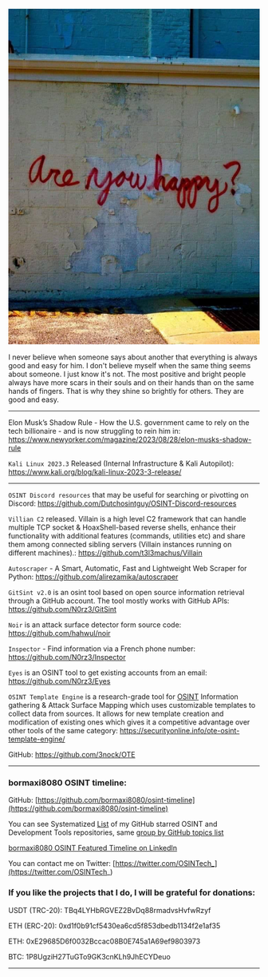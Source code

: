 ![alt text](img/21.jpg)

I never believe when someone says about another that everything is always good and easy for him. I don't believe myself when the same thing seems about someone. I just know it's not. The most positive and bright people always have more scars in their souls and on their hands than on the same hands of fingers. That is why they shine so brightly for others. They are good and easy.

----

Elon Musk’s Shadow Rule - How the U.S. government came to rely on the tech billionaire - and is now struggling to rein him in: https://www.newyorker.com/magazine/2023/08/28/elon-musks-shadow-rule

```Kali Linux 2023.3``` Released (Internal Infrastructure & Kali Autopilot): https://www.kali.org/blog/kali-linux-2023-3-release/

----

```OSINT Discord resources``` that may be useful for searching or pivotting on Discord: https://github.com/Dutchosintguy/OSINT-Discord-resources

```Villian C2``` released. Villain is a high level C2 framework that can handle multiple TCP socket & HoaxShell-based reverse shells, enhance their functionality with additional features (commands, utilities etc) and share them among connected sibling servers (Villain instances running on different machines).: https://github.com/t3l3machus/Villain

```Autoscraper``` - A Smart, Automatic, Fast and Lightweight Web Scraper for Python: https://github.com/alirezamika/autoscraper

```GitSint v2.0``` is an osint tool based on open source information retrieval through a GitHub  account. The tool mostly works with GitHub APIs: https://github.com/N0rz3/GitSint

```Noir``` is an attack surface detector form source code: https://github.com/hahwul/noir

```Inspector``` - Find information via a French phone number: https://github.com/N0rz3/Inspector

```Eyes``` is an OSINT tool to get existing accounts from an email: https://github.com/N0rz3/Eyes

```OSINT Template Engine``` is a research-grade tool for [OSINT](https://securityonline.info/phoneinfoga/) Information gathering & Attack Surface Mapping which uses customizable templates to collect data from sources. It allows for new template creation and modification of existing ones which gives it a competitive advantage over other tools of the same category: https://securityonline.info/ote-osint-template-engine/

GitHub: https://github.com/3nock/OTE

----
### bormaxi8080 OSINT timeline:

GitHub: [https://github.com/bormaxi8080/osint-timeline](https://github.com/bormaxi8080/osint-timeline)

You can see Systematized [List](https://github.com/bormaxi8080/github-starred-repos-builder/blob/main/starred_repos.md) of my GitHub starred OSINT and Development Tools repositories, same [group by GitHub topics list](https://github.com/bormaxi8080/starred)

[bormaxi8080 OSINT Featured Timeline on LinkedIn](https://www.linkedin.com/in/osintech/details/featured/)

You can contact me on Twitter: [https://twitter.com/OSINTech_](https://twitter.com/OSINTech_)
### If you like the projects that I do, I will be grateful for donations:

USDT (TRC-20): TBq4LYHbRGVEZ2BvDq88rmadvsHvfwRzyf

ETH (ERC-20): 0xd1f0b91cf5430ea6cd5f853dbedb1134f2e1af35

ETH: 0xE29685D6f0032Bccac08B0E745a1A69ef9803973

BTC: 1P8UgziH27TuGTo9GK3cnKLh9JhECYDeuo

----
